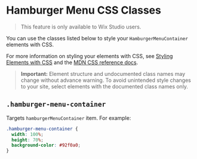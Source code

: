 <!-- This article was published using the Doc Push single-sourcing tool. Any changes to this article MUST be made in the source file. Find it at www.github.com/wix-private/velo-docs.-->

# Hamburger Menu CSS Classes

> This feature is only available to Wix Studio users.

You can use the classes listed below
to style your `HamburgerMenuContainer` elements with CSS.

For more information on styling your elements with CSS, see
[Styling Elements with CSS]($w/styling-elements-with-css) and the
[MDN CSS reference docs](https://developer.mozilla.org/en-US/docs/Learn/CSS).

<blockquote class="important">

__Important:__
Element structure and undocumented class names
may change without advance warning.
To avoid unintended style changes to your site,
select elements with the documented class names only.

</blockquote>

## `.hamburger-menu-container`

Targets `hamburgerMenuContainer` item.
For example:

```css
.hamburger-menu-container {
  width: 100%;
  height: 70%;
  background-color: #92f0a0;
}
```
